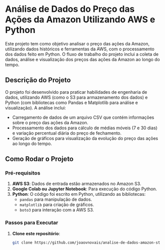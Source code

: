 # Análise de Dados do Preço das Ações da Amazon Utilizando AWS e Python

Este projeto tem como objetivo analisar o preço das ações da Amazon, utilizando dados históricos e ferramentas da AWS, com o processamento dos dados feito em Python. O fluxo de trabalho do projeto inclui a coleta de dados, análise e visualização dos preços das ações da Amazon ao longo do tempo.

## Descrição do Projeto

O projeto foi desenvolvido para praticar habilidades de engenharia de dados, utilizando AWS (como o S3 para armazenamento dos dados) e Python (com bibliotecas como Pandas e Matplotlib para análise e visualização). A análise inclui:

- Carregamento de dados de um arquivo CSV que contém informações sobre o preço das ações da Amazon.
- Processamento dos dados para cálculo de médias móveis (7 e 30 dias) e variação percentual diária do preço de fechamento.
- Geração de gráficos para visualização da evolução do preço das ações ao longo do tempo.

## Como Rodar o Projeto

### Pré-requisitos

1. **AWS S3**: Dados de entrada estão armazenados no Amazon S3.
2. **Google Colab ou Jupyter Notebook**: Para execução do código Python.
3. **Python**: O código foi escrito em Python, utilizando as bibliotecas:
   - `pandas` para manipulação de dados.
   - `matplotlib` para criação de gráficos.
   - `boto3` para interação com a AWS S3.

### Passos para Executar

1. **Clone este repositório**:
   ```bash
   git clone https://github.com/joaovnovais/analise-de-dados-amazon-stock-price.git
